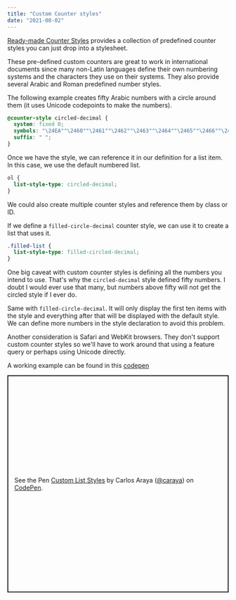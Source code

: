 ```yaml
---
title: "Custom Counter styles"
date: "2021-08-02"
---
```


[Ready-made Counter Styles](https://www.w3.org/TR/predefined-counter-styles/) provides a collection of predefined counter styles you can just drop into a stylesheet.

These pre-defined custom counters are great to work in international documents since many non-Latin languages define their own numbering systems and the characters they use on their systems. They also provide several Arabic and Roman predefined number styles.

The following example creates fifty Arabic numbers with a circle around them (it uses Unicode codepoints to make the numbers).

```css
@counter-style circled-decimal {
  system: fixed 0;
  symbols: "\24EA""\2460""\2461""\2462""\2463""\2464""\2465""\2466""\2467""\2468""\2469""\246A""\246B""\246C""\246D""\246E""\246F""\2470""\2471""\2472""\2473""\3251""\3252""\3253""\3254""\3255""\3256""\3257""\3258""\3259""\325a""\325b""\325c""\325d""\325e""\325f""\32b1""\32b2""\32b3""\32b4""\32b5""\32b6""\32b7""\32b8""\32b9""\32ba""\32bb""\32bc""\32bd""\32be""\32bf";
  suffix: " ";
}
```

Once we have the style, we can reference it in our definition for a list item. In this case, we use the default numbered list.

```css
ol {
  list-style-type: circled-decimal;
}
```

We could also create multiple counter styles and reference them by class or ID.

If we define a `filled-circle-decimal` counter style, we can use it to create a list that uses it.

```css
.filled-list {
  list-style-type: filled-circled-decimal;
}
```

One big caveat with custom counter styles is defining all the numbers you intend to use. That's why the `circled-decimal` style defined fifty numbers. I doubt I would ever use that many, but numbers above fifty will not get the circled style if I ever do.

Same with `filled-circle-decimal`. It will only display the first ten items with the style and everything after that will be displayed with the default style. We can define more numbers in the style declaration to avoid this problem.

Another consideration is Safari and WebKit browsers. They don't support custom counter styles so we'll have to work around that using a feature query or perhaps using Unicode directly.

A working example can be found in this [codepen](https://codepen.io/caraya/pen/YzVQNMG)

<p class="codepen" data-height="494" data-theme-id="dark" data-default-tab="css,result" data-slug-hash="YzVQNMG" data-user="caraya" style="height: 494px; box-sizing: border-box; display: flex; align-items: center; justify-content: center; border: 2px solid; margin: 1em 0; padding: 1em;"><span>See the Pen <a href="https://codepen.io/caraya/pen/YzVQNMG">Custom List Styles</a> by Carlos Araya (<a href="https://codepen.io/caraya">@caraya</a>) on <a href="https://codepen.io">CodePen</a>.</span></p>

<script async src="https://cpwebassets.codepen.io/assets/embed/ei.js"></script>
